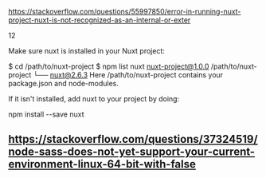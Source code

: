 https://stackoverflow.com/questions/55997850/error-in-running-nuxt-project-nuxt-is-not-recognized-as-an-internal-or-exter

12

Make sure nuxt is installed in your Nuxt project:

$ cd /path/to/nuxt-project
$ npm list nuxt
nuxt-project@1.0.0 /path/to/nuxt-project
└── nuxt@2.6.3 
Here /path/to/nuxt-project contains your package.json and node-modules.

If it isn't installed, add nuxt to your project by doing:

npm install --save nuxt



## https://stackoverflow.com/questions/37324519/node-sass-does-not-yet-support-your-current-environment-linux-64-bit-with-false


